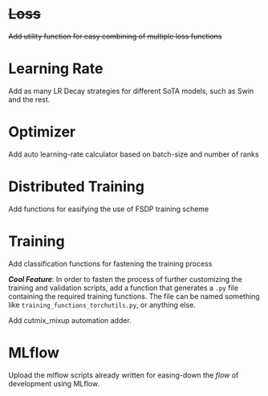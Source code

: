 # ~~Loss~~

~~Add utility function for easy combining of multiple loss functions~~

# Learning Rate

Add as many LR Decay strategies for different SoTA models, such as Swin and the rest.

# Optimizer

Add auto learning-rate calculator based on batch-size and number of ranks

# Distributed Training

Add functions for easifying the use of FSDP training scheme

# Training

Add classification functions for fastening the training process

***Cool Feature***: In order to fasten the process of further customizing the training and validation scripts, add a function that generates a `.py` file containing the required training functions. The file can be named something like `training_functions_torchutils.py`, or anything else.


Add cutmix_mixup automation adder.

# MLflow

Upload the mlflow scripts already written for easing-down the *flow* of development using MLflow.
